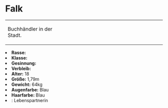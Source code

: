 # Falk

<primary-label ref="npc"/>

<secondary-label ref="faergria"/>

<secondary-label ref="escrigria"/>

<table>
<tr><td>
<p>
Buchhändler in der Stadt.
</p>

</td><td width="300">
<!-- Edit here -->
<img src="falk.png" alt="" />
</td></tr>
</table>

<procedure title="Allgemeine Informationen">
<list columns="3">
<li><b>Rasse:</b> <a href="Folks.md" anchor="menschen"></a></li>
<li><b>Klasse:</b> </li>
<li><b>Gesinnung:</b> </li>
<li><b>Verbleib:</b> </li>
</list>
</procedure>

<procedure title="Aussehen">
<list columns="3">
<li><b>Alter:</b> 18</li>
<li><b>Größe:</b> 1,79m</li>
<li><b>Gewicht:</b> 64kg</li>
<li><b>Augenfarbe:</b> Blau</li>
<li><b>Haarfarbe:</b> Blau</li>
</list>
</procedure>

<procedure title="Beziehungen">
<list columns="3">
<li><a href="Alice.md"></a>: Lebenspartnerin</li>
</list>
</procedure>

<!--
## Notizen

- **Ziele:** 
- **Geheimnisse:** 
-->